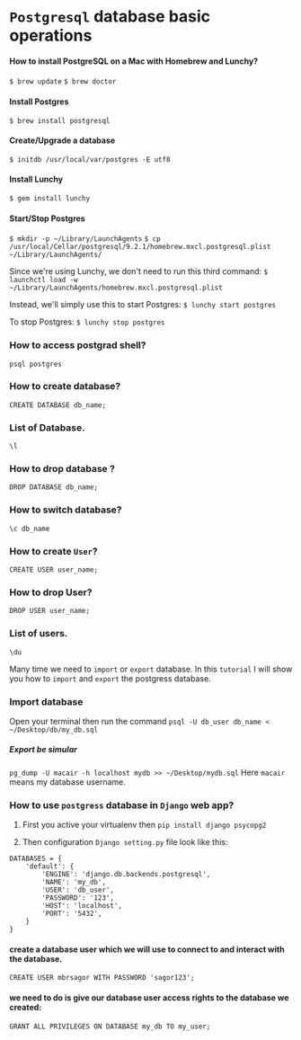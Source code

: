 # `Postgresql` database basic operations

#### How to install PostgreSQL on a Mac with Homebrew and Lunchy?
`$ brew update`
`$ brew doctor`

#### Install Postgres
`$ brew install postgresql`

#### Create/Upgrade a database
`$ initdb /usr/local/var/postgres -E utf8`

#### Install Lunchy
`$ gem install lunchy`

#### Start/Stop Postgres
`$ mkdir -p ~/Library/LaunchAgents` 
`$ cp /usr/local/Cellar/postgresql/9.2.1/homebrew.mxcl.postgresql.plist ~/Library/LaunchAgents/`

Since we're using Lunchy, we don't need to run this third command:
`$ launchctl load -w ~/Library/LaunchAgents/homebrew.mxcl.postgresql.plist`

Instead, we'll simply use this to start Postgres:
`$ lunchy start postgres`

To stop Postgres:
`$ lunchy stop postgres`

### How to access postgrad shell?
`psql postgres`

### How to create database?
`CREATE DATABASE db_name;`

### List of Database.
`\l`

### How to drop database ?
`DROP DATABASE db_name;`

### How to switch database?
`\c db_name`


### How to create `User`?
`CREATE USER user_name;`

### How to drop User?
`DROP USER user_name;`

### List of users.
`\du`


Many time we need to `import` or `export` database. In this `tutorial` I will show you how to `import` and `export` the postgress database.

### Import database
Open your terminal then run the command
`psql -U db_user db_name < ~/Desktop/db/my_db.sql`

##### Export be simular 
`pg_dump -U macair -h localhost mydb >> ~/Desktop/mydb.sql`
Here `macair` means my database username.


### How to use `postgress` database in `Django` web app?
1) First you active your virtualenv
then ```pip install django psycopg2```

2) Then configuration `Django setting.py` file look like this:

````
DATABASES = {
    'default': {
        'ENGINE': 'django.db.backends.postgresql',
        'NAME': 'my_db',
        'USER': 'db_user',
        'PASSWORD': '123',
        'HOST': 'localhost',
        'PORT': '5432',
    }
}
````

#### create a database user which we will use to connect to and interact with the database.
`CREATE USER mbrsagor WITH PASSWORD 'sagor123';`

#### we need to do is give our database user access rights to the database we created:
`GRANT ALL PRIVILEGES ON DATABASE my_db TO my_user;`
